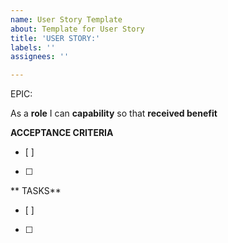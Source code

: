 ```yaml
---
name: User Story Template
about: Template for User Story
title: 'USER STORY:'
labels: ''
assignees: ''

---
```


EPIC: <epic>

As a **role**
I can **capability**
so that **received benefit**

**ACCEPTANCE CRITERIA**
- [ ]
- [ ]

** TASKS**
- [ ]
- [ ]
